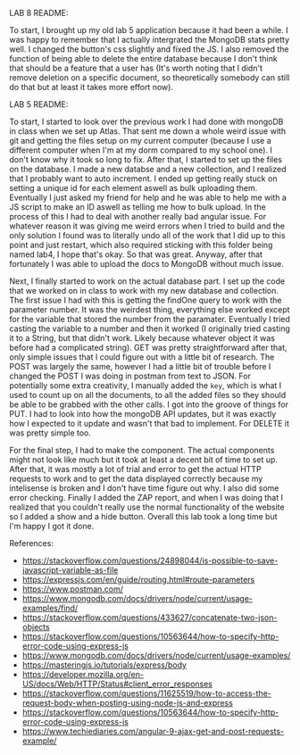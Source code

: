 LAB 8 README:

To start, I brought up my old lab 5 application because it had been a while. I was happy to remember that I actually intergrated the MongoDB stats pretty well. I changed the button's css slightly and fixed the JS. I also removed the function of being able to delete the entire database because I don't think that should be a feature that a user has (It's worth noting that I didn't remove deletion on a specific document, so theoretically somebody can still do that but at least it takes more effort now). 





LAB 5 README:

To start, I started to look over the previous work I had done with mongoDB in class when we set up Atlas. That sent me down a whole weird issue with git and getting the files setup on my current computer (because I use a different computer when I'm at my dorm compared to my school one). I don't know why it took so long to fix. After that, I started to set up the files on the database. I made a new databse and a new collection, and I realized that I probably want to auto increment. I ended up getting really stuck on setting a unique id for each element aswell as bulk uploading them. Eventually I just asked my friend for help and he was able to help me with a JS script to make an ID aswell as telling me how to bulk upload. In the process of this I had to deal with another really bad angular issue. For whatever reason it was giving me weird errors when I tried to build and the only solution I found was to literally undo all of the work that I did up to this point and just restart, which also required sticking with this folder being named lab4, I hope that's okay. So that was great. Anyway, after that fortunately I was able to upload the docs to MongoDB without much issue.


Next, I finally started to work on the actual database part. I set up the code that we worked on in class to work with my new database and collection. The first issue I had with this is getting the findOne query to work with the parameter number. It was the weirdest thing, everything else worked except for the variable that stored the number from the paramater. Eventually I tried casting the variable to a number and then it worked (I originally tried casting it to a String, but that didn't work. Likely because whatever object it was before had a complicated string). GET was pretty straightforward after that, only simple issues that I could figure out with a little bit of research. The POST was largely the same, however I had a little bit of trouble before I changed the POST I was doing in postman from text to JSON. For potentially some extra creativity, I manually added the `key`, which is what I used to count up on all the documents, to all the added files so they should be able to be grabbed with the other calls. I got into the groove of things for PUT. I had to look into how the mongoDB API updates, but it was exactly how I expected to it update and wasn't that bad to implement. For DELETE it was pretty simple too. 


For the final step, I had to make the component. The actual components might not look like much but it took at least a decent bit of time to set up. After that, it was mostly a lot of trial and error to get the actual HTTP requests to work and to get the data displayed correctly because my intelisense is broken and I don't have time figure out why. I also did some error checking. Finally I added the ZAP report, and when I was doing that I realized that you couldn't really use the normal functionality of the website so I added a show and a hide button. Overall this lab took a long time but I'm happy I got it done.


References:
* https://stackoverflow.com/questions/24898044/is-possible-to-save-javascript-variable-as-file
* https://expressjs.com/en/guide/routing.html#route-parameters
* https://www.postman.com/
* https://www.mongodb.com/docs/drivers/node/current/usage-examples/find/
* https://stackoverflow.com/questions/433627/concatenate-two-json-objects
* https://stackoverflow.com/questions/10563644/how-to-specify-http-error-code-using-express-js
* https://www.mongodb.com/docs/drivers/node/current/usage-examples/
* https://masteringjs.io/tutorials/express/body
* https://developer.mozilla.org/en-US/docs/Web/HTTP/Status#client_error_responses
* https://stackoverflow.com/questions/11625519/how-to-access-the-request-body-when-posting-using-node-js-and-express
* https://stackoverflow.com/questions/10563644/how-to-specify-http-error-code-using-express-js
* https://www.techiediaries.com/angular-9-ajax-get-and-post-requests-example/